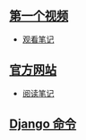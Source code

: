 ## [第一个视频](https://www.bilibili.com/video/BV14Z421z78C/)
* [观看笔记](./video/video01.md)

## [官方网站](https://www.djangoproject.com/)
* [阅读笔记](./djangoproject/djangoproject.md)

## [Django 命令](./DjangoCMD.md)